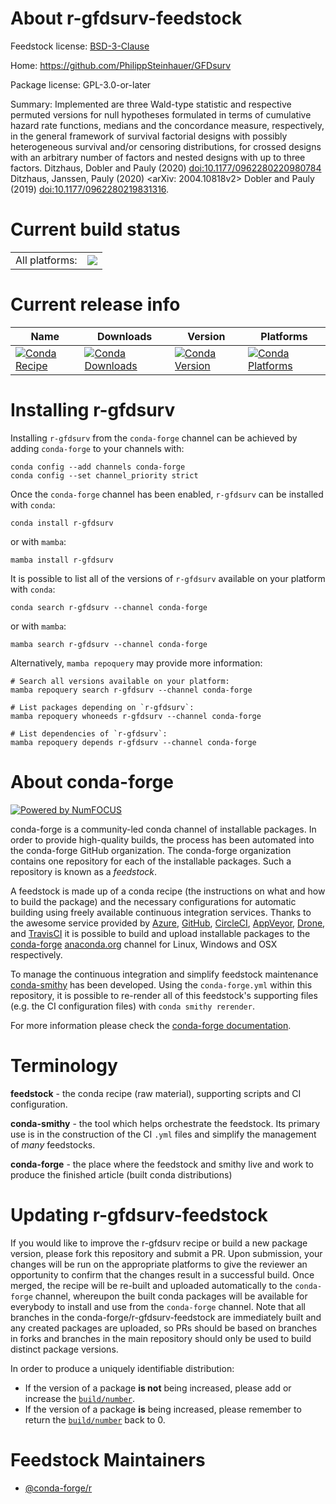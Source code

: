 About r-gfdsurv-feedstock
=========================

Feedstock license: [BSD-3-Clause](https://github.com/conda-forge/r-gfdsurv-feedstock/blob/main/LICENSE.txt)

Home: https://github.com/PhilippSteinhauer/GFDsurv

Package license: GPL-3.0-or-later

Summary: Implemented are three Wald-type statistic and respective permuted versions for null hypotheses formulated in terms of cumulative hazard rate functions, medians and the concordance measure, respectively, in the general framework of survival factorial designs with possibly heterogeneous survival and/or censoring distributions, for crossed designs with an arbitrary number of factors and nested designs with up to three factors. Ditzhaus, Dobler and Pauly (2020) <doi:10.1177/0962280220980784> Ditzhaus, Janssen, Pauly (2020) <arXiv: 2004.10818v2> Dobler and Pauly (2019) <doi:10.1177/0962280219831316>.

Current build status
====================


<table><tr><td>All platforms:</td>
    <td>
      <a href="https://dev.azure.com/conda-forge/feedstock-builds/_build/latest?definitionId=14455&branchName=main">
        <img src="https://dev.azure.com/conda-forge/feedstock-builds/_apis/build/status/r-gfdsurv-feedstock?branchName=main">
      </a>
    </td>
  </tr>
</table>

Current release info
====================

| Name | Downloads | Version | Platforms |
| --- | --- | --- | --- |
| [![Conda Recipe](https://img.shields.io/badge/recipe-r--gfdsurv-green.svg)](https://anaconda.org/conda-forge/r-gfdsurv) | [![Conda Downloads](https://img.shields.io/conda/dn/conda-forge/r-gfdsurv.svg)](https://anaconda.org/conda-forge/r-gfdsurv) | [![Conda Version](https://img.shields.io/conda/vn/conda-forge/r-gfdsurv.svg)](https://anaconda.org/conda-forge/r-gfdsurv) | [![Conda Platforms](https://img.shields.io/conda/pn/conda-forge/r-gfdsurv.svg)](https://anaconda.org/conda-forge/r-gfdsurv) |

Installing r-gfdsurv
====================

Installing `r-gfdsurv` from the `conda-forge` channel can be achieved by adding `conda-forge` to your channels with:

```
conda config --add channels conda-forge
conda config --set channel_priority strict
```

Once the `conda-forge` channel has been enabled, `r-gfdsurv` can be installed with `conda`:

```
conda install r-gfdsurv
```

or with `mamba`:

```
mamba install r-gfdsurv
```

It is possible to list all of the versions of `r-gfdsurv` available on your platform with `conda`:

```
conda search r-gfdsurv --channel conda-forge
```

or with `mamba`:

```
mamba search r-gfdsurv --channel conda-forge
```

Alternatively, `mamba repoquery` may provide more information:

```
# Search all versions available on your platform:
mamba repoquery search r-gfdsurv --channel conda-forge

# List packages depending on `r-gfdsurv`:
mamba repoquery whoneeds r-gfdsurv --channel conda-forge

# List dependencies of `r-gfdsurv`:
mamba repoquery depends r-gfdsurv --channel conda-forge
```


About conda-forge
=================

[![Powered by
NumFOCUS](https://img.shields.io/badge/powered%20by-NumFOCUS-orange.svg?style=flat&colorA=E1523D&colorB=007D8A)](https://numfocus.org)

conda-forge is a community-led conda channel of installable packages.
In order to provide high-quality builds, the process has been automated into the
conda-forge GitHub organization. The conda-forge organization contains one repository
for each of the installable packages. Such a repository is known as a *feedstock*.

A feedstock is made up of a conda recipe (the instructions on what and how to build
the package) and the necessary configurations for automatic building using freely
available continuous integration services. Thanks to the awesome service provided by
[Azure](https://azure.microsoft.com/en-us/services/devops/), [GitHub](https://github.com/),
[CircleCI](https://circleci.com/), [AppVeyor](https://www.appveyor.com/),
[Drone](https://cloud.drone.io/welcome), and [TravisCI](https://travis-ci.com/)
it is possible to build and upload installable packages to the
[conda-forge](https://anaconda.org/conda-forge) [anaconda.org](https://anaconda.org/)
channel for Linux, Windows and OSX respectively.

To manage the continuous integration and simplify feedstock maintenance
[conda-smithy](https://github.com/conda-forge/conda-smithy) has been developed.
Using the ``conda-forge.yml`` within this repository, it is possible to re-render all of
this feedstock's supporting files (e.g. the CI configuration files) with ``conda smithy rerender``.

For more information please check the [conda-forge documentation](https://conda-forge.org/docs/).

Terminology
===========

**feedstock** - the conda recipe (raw material), supporting scripts and CI configuration.

**conda-smithy** - the tool which helps orchestrate the feedstock.
                   Its primary use is in the construction of the CI ``.yml`` files
                   and simplify the management of *many* feedstocks.

**conda-forge** - the place where the feedstock and smithy live and work to
                  produce the finished article (built conda distributions)


Updating r-gfdsurv-feedstock
============================

If you would like to improve the r-gfdsurv recipe or build a new
package version, please fork this repository and submit a PR. Upon submission,
your changes will be run on the appropriate platforms to give the reviewer an
opportunity to confirm that the changes result in a successful build. Once
merged, the recipe will be re-built and uploaded automatically to the
`conda-forge` channel, whereupon the built conda packages will be available for
everybody to install and use from the `conda-forge` channel.
Note that all branches in the conda-forge/r-gfdsurv-feedstock are
immediately built and any created packages are uploaded, so PRs should be based
on branches in forks and branches in the main repository should only be used to
build distinct package versions.

In order to produce a uniquely identifiable distribution:
 * If the version of a package **is not** being increased, please add or increase
   the [``build/number``](https://docs.conda.io/projects/conda-build/en/latest/resources/define-metadata.html#build-number-and-string).
 * If the version of a package **is** being increased, please remember to return
   the [``build/number``](https://docs.conda.io/projects/conda-build/en/latest/resources/define-metadata.html#build-number-and-string)
   back to 0.

Feedstock Maintainers
=====================

* [@conda-forge/r](https://github.com/orgs/conda-forge/teams/r/)

